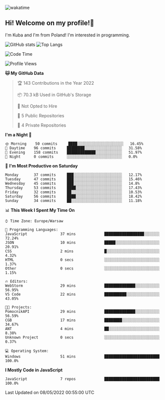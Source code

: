 ![wakatime](https://wakatime.com/badge/user/29588d82-8771-4fcd-a301-6a9b9976125e.svg)
## Hi! Welcome on my profile!👋
I'm Kuba and I'm from Poland! I'm interested in programming.

![GitHub stats](https://github-readme-stats.vercel.app/api?username=xKubsoneQ&show_icons=true&theme=dark)
![Top Langs](https://github-readme-stats.vercel.app/api/top-langs/?username=xKubsoneQ&theme=dark)

<!--START_SECTION:waka-->
![Code Time](http://img.shields.io/badge/Code%20Time-0-blue)

![Profile Views](http://img.shields.io/badge/Profile%20Views-6-blue)

**🐱 My GitHub Data** 

> 🏆 143 Contributions in the Year 2022
 > 
> 📦 70.3 kB Used in GitHub's Storage 
 > 
> 🚫 Not Opted to Hire
 > 
> 📜 5 Public Repositories 
 > 
> 🔑 4 Private Repositories  
 > 
**I'm a Night 🦉** 

```text
🌞 Morning    50 commits     ████░░░░░░░░░░░░░░░░░░░░░   16.45% 
🌆 Daytime    96 commits     ████████░░░░░░░░░░░░░░░░░   31.58% 
🌃 Evening    158 commits    █████████████░░░░░░░░░░░░   51.97% 
🌙 Night      0 commits      ░░░░░░░░░░░░░░░░░░░░░░░░░   0.0%

```
📅 **I'm Most Productive on Saturday** 

```text
Monday       37 commits     ███░░░░░░░░░░░░░░░░░░░░░░   12.17% 
Tuesday      47 commits     ███░░░░░░░░░░░░░░░░░░░░░░   15.46% 
Wednesday    45 commits     ███░░░░░░░░░░░░░░░░░░░░░░   14.8% 
Thursday     53 commits     ████░░░░░░░░░░░░░░░░░░░░░   17.43% 
Friday       32 commits     ██░░░░░░░░░░░░░░░░░░░░░░░   10.53% 
Saturday     56 commits     ████░░░░░░░░░░░░░░░░░░░░░   18.42% 
Sunday       34 commits     ██░░░░░░░░░░░░░░░░░░░░░░░   11.18%

```


📊 **This Week I Spent My Time On** 

```text
⌚︎ Time Zone: Europe/Warsaw

💬 Programming Languages: 
JavaScript               37 mins             ██████████████████░░░░░░░   72.24% 
JSON                     10 mins             █████░░░░░░░░░░░░░░░░░░░░   20.91% 
CSS                      2 mins              █░░░░░░░░░░░░░░░░░░░░░░░░   4.32% 
HTML                     0 secs              ░░░░░░░░░░░░░░░░░░░░░░░░░   1.37% 
Other                    0 secs              ░░░░░░░░░░░░░░░░░░░░░░░░░   1.15%

🔥 Editors: 
WebStorm                 29 mins             ██████████████░░░░░░░░░░░   56.95% 
VS Code                  22 mins             ██████████░░░░░░░░░░░░░░░   43.05%

🐱‍💻 Projects: 
PomocnikAPI              29 mins             ██████████████░░░░░░░░░░░   56.59% 
CGB                      17 mins             ████████░░░░░░░░░░░░░░░░░   34.67% 
ANT                      4 mins              ██░░░░░░░░░░░░░░░░░░░░░░░   8.38% 
Unknown Project          0 secs              ░░░░░░░░░░░░░░░░░░░░░░░░░   0.37%

💻 Operating System: 
Windows                  51 mins             █████████████████████████   100.0%

```

**I Mostly Code in JavaScript** 

```text
JavaScript               7 repos             █████████████████████████   100.0%

```



 Last Updated on 08/05/2022 00:55:00 UTC
<!--END_SECTION:waka-->
